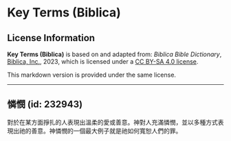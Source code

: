 # Key Terms (Biblica)

## License Information

**Key Terms (Biblica)** is based on and adapted from: _Biblica Bible Dictionary_, [Biblica, Inc.](https://www.biblica.com/), 2023, which is licensed under a [CC BY-SA 4.0 license](https://creativecommons.org/licenses/by-sa/4.0/legalcode.en).

This markdown version is provided under the same license.



--------------------------------

## 憐憫 (id: 232943)

對於在某方面掙扎的人表現出溫柔的愛或善意。神對人充滿憐憫，並以多種方式表現出祂的善意。神憐憫的一個最大例子就是祂如何寬恕人們的罪。


